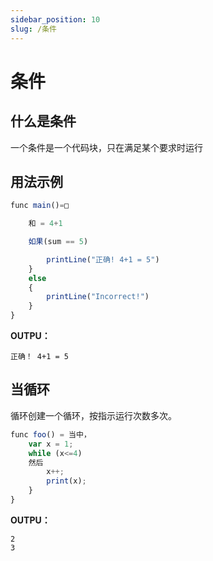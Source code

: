 ```yaml
---
sidebar_position: 10
slug: /条件
---
```


# 条件

## 什么是条件
一个条件是一个代码块，只在满足某个要求时运行

## 用法示例
```jsx
func main()=□

    和 = 4+1

    如果(sum == 5)

        printLine("正确! 4+1 = 5")
    }
    else
    {
        printLine("Incorrect!")
    }
}
```
**OUTPU：**

`正确！ 4+1 = 5`


## 当循环
循环创建一个循环，按指示运行次数多次。

```jsx
func foo() = 当中，
    var x = 1;
    while (x<=4)
    然后
        x++;
        print(x);
    }
}
```
**OUTPU：**

```
2
3
```